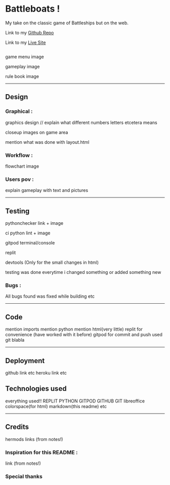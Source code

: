 # Battleboats !
My take on the classic game of Battleships but on the web.

Link to my [Github Repo](https://github.com/Rasmus-Dahlkvist/Battleboats)

Link to my [Live Site](https://new-battleboats-rd.herokuapp.com/)

![]()

game menu image
![]()

gameplay image
![]()

rule book image
![]()

---

## Design

### Graphical :
graphics design // explain what different numbers letters etcetera means

closeup images on game area
![]()

mention what was done with layout.html

### Workflow :

flowchart image

### Users pov :
explain gameplay with text and pictures

---

## Testing
pythonchecker link + image

ci python lint + image

gitpod terminal/console

replit

devtools (Only for the small changes in html)

testing was done everytime i changed something or added something new

### Bugs :
All bugs found was fixed while building etc

---

## Code
mention imports 
mention python 
mention html(very little)
replit for convenience (have worked with it before)
gitpod for commit and push 
used git blabla

---

## Deployment
github link etc
heroku link etc

## Technologies used
everything used!!
REPLIT
 PYTHON 
 GITPOD 
 GITHUB
  GIT 
  libreoffice
  colorspace(for html)
  markdown(this readme)
  etc

---

## Credits
hermods
links (from notes!)


### Inspiration for this README :
link (from notes!)

### Special thanks

